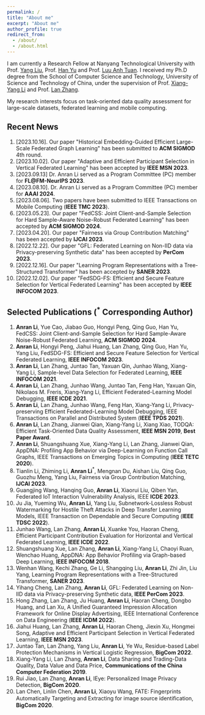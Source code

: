 ```yaml
---
permalink: /
title: "About me"
excerpt: "About me"
author_profile: true
redirect_from: 
  - /about/
  - /about.html
---
```

I am currently a Research Fellow at Nanyang Technological University with Prof. [Yang Liu](https://personal.ntu.edu.sg/yangliu/), Prof. [Han Yu](https://personal.ntu.edu.sg/han.yu/) and Prof. [Luu Anh Tuan](https://tuanluu.github.io/). I received my Ph.D degree from the School of Computer Science and Technology, University of Science and Technology of China, under the supervision of Prof. [Xiang-Yang Li](http://staff.ustc.edu.cn/~xiangyangli/index.html) and Prof. [Lan Zhang](http://cs.ustc.edu.cn/2020/0706/c23235a460088/page.htm). 

My research interests focus on task-oriented data quality assessment for large-scale datasets, federated learning and mobile computing. 


Recent News
------
1. [2023.10.16]. Our paper "Historical Embedding-Guided Efficient Large-Scale Federated Graph Learning" has been submitted to **ACM SIGMOD** 4th round.
2. [2023.10.02]. Our paper "Adaptive and Efficient Participant Selection in Vertical Federated Learning" has been accepted by **IEEE MSN 2023**. 
3. [2023.09.13] Dr. Anran Li served as a Program Committee (PC) member for **FL@FM-NeurIPS 2023**. 
4. [2023.08.10]. Dr. Anran Li served as a Program Committee (PC) member for **AAAI 2024**.
5. [2023.08.06]. Two papers have been submitted to IEEE Transactions on Mobile Computing (**IEEE TMC 2023**).
6. [2023.05.23]. Our paper "FedCSS: Joint Client-and-Sample Selection for Hard Sample-Aware Noise-Robust Federated Learning" has been accepted by **ACM SIGMOD 2024**. 
7. [2023.04.20]. Our paper "Fairness via Group Contribution Matching" has been accepted by **IJCAI 2023**.
8. [2022.12.22]. Our paper "GFL: Federated Learning on Non-IID data via Privacy-preserving Synthetic data" has been accepted by **PerCom 2023**.
9. [2022.12.16]. Our paper "Learning Program Representations with a Tree-Structured Transformer" has been accepted by **SANER 2023**.
10. [2022.12.02]. Our paper "FedSDG-FS: Efficient and Secure Feature Selection for Vertical Federated Learning" has been accepted by **IEEE INFOCOM 2023**. 

Selected Publications ($^*$ Corresponding Author)
------
1. **Anran Li**, Yue Cao, Jiabao Guo, Hongyi Peng, Qing Guo, Han Yu, FedCSS: Joint Client-and-Sample Selection for Hard Sample-Aware Noise-Robust Federated Learning, **ACM SIGMOD 2024**.
2. **Anran Li**, Hongyi Peng, Jiahui Huang, Lan Zhang, Qing Guo, Han Yu, Yang Liu, FedSDG-FS: Efficient and Secure Feature Selection for Vertical Federated Learning, **IEEE INFOCOM 2023**.
3. **Anran Li**, Lan Zhang, Juntao Tan, Yaxuan Qin, Junhao Wang, Xiang-Yang Li, Sample-level Data Selection for Federated Learning, **IEEE INFOCOM 2021**.
4. **Anran Li**, Lan Zhang, Junhao Wang, Juntao Tan, Feng Han, Yaxuan Qin, Nikolaos M. Freris, Xiang-Yang Li, Efficient Federated-Learning Model Debugging, **IEEE ICDE 2021**.
5. **Anran Li**, Lan Zhang, Junhao Wang, Feng Han, Xiang-Yang Li, Privacy-preserving Efficient Federated-Learning Model Debugging, IEEE Transactions on Parallel and Distributed System (**IEEE TPDS 2021**).
6. **Anran Li**, Lan Zhang, Jianwei Qian, Xiang-Yang Li, Xiang Xiao, TODQA: Efficient Task-Oriented Data Quality Assessment, **IEEE MSN 2019**, **Best Paper Award**.
7. **Anran Li**, Shuangshuang Xue, Xiang-Yang Li, Lan Zhang, Jianwei Qian, AppDNA: Profiling App Behavior via Deep-Learning on Function Call Graphs, IEEE Transactions on Emerging Topics in Computing (**IEEE TETC 2020**).
8. Tianlin Li, Zhiming Li, **Anran Li**$^*$, Mengnan Du, Aishan Liu, Qing Guo, Guozhu Meng, Yang Liu, Fairness via Group Contribution Matching,  **IJCAI 2023**.
9. Guangjing Wang, Hanqing Guo, **Anran Li**, Xiaorui Liu, Qiben Yan, Federated IoT Interaction Vulnerability Analysis, IEEE **ICDE 2023**.
10. Ju Jia, Yueming Wu, **Anran Li**, Yang Liu, Subnetwork-Lossless Robust Watermarking for Hostile Theft Attacks in Deep Transfer Learning Models, IEEE Transaction on Dependable and Secure Computing (**IEEE TDSC 2022**).
11. Junhao Wang, Lan Zhang, **Anran Li**, Xuanke You, Haoran Cheng, Efficient Participant Contribution Evaluation for Horizontal and Vertical Federated Learning, **IEEE ICDE 2022**.
12. Shuangshuang Xue, Lan Zhang, **Anran Li**, Xiang-Yang Li, Chaoyi Ruan, Wenchao Huang, AppDNA: App Behavior Profiling via Graph-based Deep Learning, **IEEE INFOCOM 2018**.
13. Wenhan Wang, Kechi Zhang, Ge Li, Shangqing Liu, **Anran Li**, Zhi Jin, Liu Yang, Learning Program Representations with a Tree-Structured Transformer, **SANER 2023**.
14. Yihang Cheng, Lan Zhang, **Anran Li**, GFL: Federated Learning on Non-IID data via Privacy-preserving Synthetic data, **IEEE PerCom 2023**.
15. Hong Zhang, Lan Zhang, Ju Huang, **Anran Li**, Haoran Cheng, Dongbo Huang, and Lan Xu, A Unified Guaranteed Impression Allocation Framework for Online Display Advertising, IEEE International Conference on Data Engineering (**IEEE ICDM 2022**).
16. Jiahui Huang, Lan Zhang, **Anran Li**, Haoran Cheng, Jiexin Xu, Hongmei Song, Adaptive and Efficient Participant Selection in Vertical Federated Learning, **IEEE MSN 2023**.
17. Juntao Tan, Lan Zhang, Yang Liu, **Anran Li**, Ye Wu, Residue-based Label Protection Mechanisms in Vertical Logistic Regression,  **BigCom 2022**.
18. Xiang-Yang Li, Lan Zhang, **Anran Li**, Data Sharing and Trading-Data Quality, Data Value and Data Price, **Communications of the China Computer Federation 2019**.
19. Rui Jiao, Lan Zhang, **Anran Li**, IEye: Personalized Image Privacy Detection, **BigCom 2020**.
20. Lan Chen, Linlin Chen, **Anran Li**, Xiaoyu Wang, FATE: Fingerprints Automatically Targeting and Extracting for image source identiﬁcation, **BigCom 2020**.






